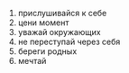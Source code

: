 1. прислушивайся к себе
2. цени момент
3. уважай окружающих
4. не переступай через себя
5. береги родных
6. мечтай
